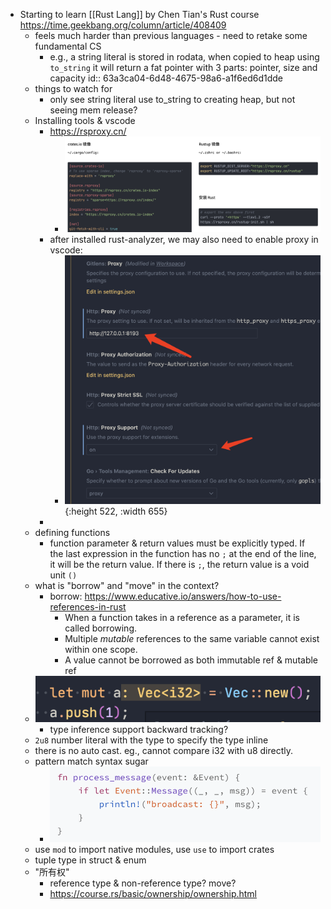 - Starting to learn [[Rust Lang]] by Chen Tian's Rust course https://time.geekbang.org/column/article/408409
	- feels much harder than previous languages - need to retake some fundamental CS
		- e.g., a string literal is stored in rodata, when copied to heap using `to_string` it will return a fat pointer with 3 parts: pointer, size and capacity
		  id:: 63a3ca04-6d48-4675-98a6-a1f6ed6d1dde
	- things to watch for
		- only see string literal use to_string to creating heap, but not seeing mem release?
	- Installing tools & vscode
		- https://rsproxy.cn/
			- ![image.png](../assets/image_1671696868435_0.png)
		- after installed rust-analyzer, we may also need to enable proxy in vscode:
			- ![image.png](../assets/image_1671691556447_0.png){:height 522, :width 655}
		-
	- defining functions
		- function parameter & return values must be explicitly typed. If the last expression in the function has no `;` at the end of the line, it will be the return value. If there is `;`, the return value is a void unit `()`
	- what is "borrow" and "move" in the context?
		- borrow: https://www.educative.io/answers/how-to-use-references-in-rust
			- When a function takes in a reference as a parameter, it is called borrowing.
			- Multiple *mutable* references to the same variable cannot exist within one scope.
			- A value cannot be borrowed as both immutable ref & mutable ref
	- ![image.png](../assets/image_1671694633250_0.png)
		- type inference support backward tracking?
	- `2u8` number literal with the type to specify the type inline
	- there is no auto cast. eg., cannot compare i32 with u8 directly.
	- pattern match syntax sugar
		- ![image.png](../assets/image_1671695207168_0.png)
	- use `mod` to import native modules, use `use` to import crates
	- tuple type in struct & enum
	- "所有权"
		- reference type & non-reference type? move?
		- https://course.rs/basic/ownership/ownership.html
